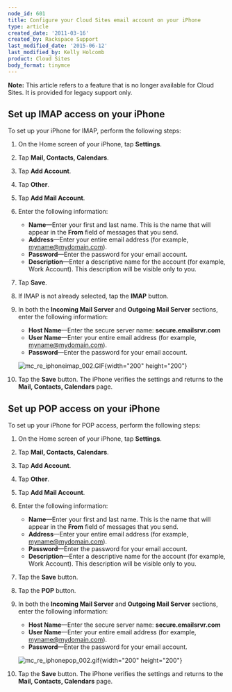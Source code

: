```yaml
---
node_id: 601
title: Configure your Cloud Sites email account on your iPhone
type: article
created_date: '2011-03-16'
created_by: Rackspace Support
last_modified_date: '2015-06-12'
last_modified_by: Kelly Holcomb
product: Cloud Sites
body_format: tinymce
---
```


**Note:** This article refers to a feature that is no longer available
for Cloud Sites. It is provided for legacy support only.

Set up IMAP access on your iPhone
---------------------------------

To set up your iPhone for IMAP, perform the following steps:

1.  On the Home screen of your iPhone, tap **Settings**.
2.  Tap **Mail, Contacts, Calendars**.
3.  Tap **Add Account**.
4.  Tap **Other**.
5.  Tap **Add Mail Account**.
6.  Enter the following information:
    -   **Name**&mdash;Enter your first and last name. This is the name that
        will appear in the **From** field of messages that you send.
    -   **Address**&mdash;Enter your entire email address (for
        example, myname@mydomain.com).
    -   **Password**&mdash;Enter the password for your email account.
    -   **Description**&mdash;Enter a descriptive name for the account (for
        example, Work Account). This description will be visible only
        to you.

7.  Tap **Save**.
8.  If IMAP is not already selected, tap the **IMAP** button.
9.  In both the **Incoming Mail Server** and **Outgoing Mail Server**
    sections, enter the following information:

    -   **Host Name**&mdash;Enter the secure server name:
        **secure.emailsrvr.com**
    -   **User Name**&mdash;Enter your entire email address (for
        example, myname@mydomain.com).
    -   **Password**&mdash;Enter the password for your email account.

    ![mc\_re\_iphoneimap\_002.GIF](http://www.rackspace.com/apps/support/media/mc_re_iphoneimap_002.GIF){width="200"
    height="200"}

10. Tap the **Save** button.
    The iPhone verifies the settings and returns to the **Mail,
    Contacts, Calendars** page.

Set up POP access on your iPhone
--------------------------------

To set up your iPhone for POP access, perform the following steps:

1.  On the Home screen of your iPhone, tap **Settings**.
2.  Tap **Mail, Contacts, Calendars**.
3.  Tap **Add Account**.
4.  Tap **Other**.
5.  Tap **Add Mail Account**.
6.  Enter the following information:
    -   **Name**&mdash;Enter your first and last name. This is the name that
        will appear in the **From** field of messages that you send.
    -   **Address**&mdash;Enter your entire email address (for
        example, myname@mydomain.com).
    -   **Password**&mdash;Enter the password for your email account.
    -   **Description**&mdash;Enter a descriptive name for the account (for
        example, Work Account). This description will be visible only
        to you.

7.  Tap the **Save** button.
8.  Tap the **POP** button.
9.  In both the **Incoming Mail Server** and **Outgoing Mail Server**
    sections, enter the following information:

    -   **Host Name**&mdash;Enter the secure server name:
        **secure.emailsrvr.com**
    -   **User Name**&mdash;Enter your entire email address (for
        example, myname@mydomain.com).
    -   **Password**&mdash;Enter the password for your email account.

    ![mc\_re\_iphonepop\_002.gif](http://www.rackspace.com/apps/support/media/mc_re_iphonepop_002.gif){width="200"
    height="200"}

10. Tap the **Save** button.
    The iPhone verifies the settings and returns to the **Mail,
    Contacts, Calendars** page.



